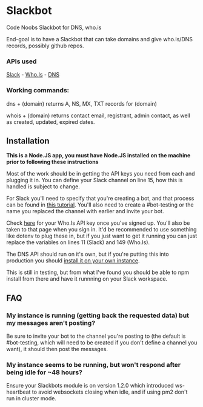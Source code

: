 # Slackbot
Code Noobs Slackbot for DNS, who.is


End-goal is to have a Slackbot that can take domains and give who.is/DNS records, possibly github repos.
### APIs used
[Slack](https://api.slack.com/) - [Who.Is](https://whoisxmlapi.com/) - [DNS](https://dns-api.org)

### Working commands: 

dns + (domain) returns A, NS, MX, TXT records for (domain)

whois + (domain) returns contact email, registrant, admin contact, as well as created, updated, expired dates.

## Installation
**This is a Node.JS app, you must have Node.JS installed on the machine prior to following these instructions**

Most of the work should be in getting the API keys you need from each and plugging it in. You can define your Slack channel on line 15, how this is handled is subject to change.

For Slack you'll need to specify that you're creating a bot, and that process can be found in [this tutorial](https://api.slack.com/bot-users). You'll also need to create a #bot-testing or the name you replaced the channel with earlier and invite your bot.

Check [here](https://whoisapi.whoisxmlapi.com/products) for your Who.Is API key once you've signed up. You'll also be taken to that page when you sign in. It'd be recommended to use something like dotenv to plug these in, but if you just want to get it running you can just replace the variables on lines 11 (Slack) and 149 (Who.Is). 

The DNS API should run on it's own, but if you're putting this into production you should [install it on your own instance](https://github.com/skx/dns-api-go).

This is still in testing, but from what I've found you should be able to npm install from there and have it runnning on your Slack workspace.

## FAQ

### My instance is running (getting back the requested data) but my messages aren't posting?

Be sure to invite your bot to the channel you're posting to (the default is #bot-testing, which will need to be created if you don't define a channel you want), it should then post the messages.

### My instance seems to be running, but won't respond after being idle for ~48 hours?

Ensure your Slackbots module is on version 1.2.0 which introduced ws-heartbeat to avoid websockets closing when idle, and if using pm2 don't run in cluster mode.
